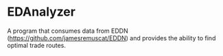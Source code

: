 EDAnalyzer
==========
A program that consumes data from EDDN (https://github.com/jamesremuscat/EDDN) and provides the ability to find optimal trade routes.
